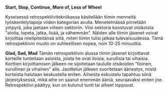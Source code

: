 
**Start, Stop, Continue, More of, Less of Wheel**

Kyseisessä retrospektiivitekniikassa käsitellään tiimin menneitä työskentelytapoja viiden kategorian avulla. Menetelmässä piirretään ympyrä, joka jaetaan viiteen sektoriin. Viisi sektoria koostuvat otsikoista "aloita, lopeta, jatka, lisää, ja vähemmän". Näiden alle tiimin jäsenet voivat kirjoittaa mielipiteitänsä siitä, miten tiimin tulisi jatkaa tulevaisuudessa. Tämä retrospektiivin muoto on suhteellisen nopea, noin 10-25 minuuttia. 


**Glad, Sad, Mad**
Tämän retrospektiivin alussa tiimin jäsenet kirjoittavat korteille tunteitaan asioista, joista he ovat iloisia, surullisia tai vihaisia. Korttien kirjoittamisen jälkeen ne sijoitetaan taululle otsikoiden "Iloinen, surullinen ja vihainen" alle. Jaoittelun jälkeen suoritetaan äänestys, mistä korteista halutaan keskustella eniten. Aiheista eskustelu tapahtuu siinä järjestyksessä, mikä aihe on saanut enemmän ääniä, seuraavaksi eniten jne. Retrospektiivi päättyy, kun on kulunut tunti tai aiheet loppuvat. 